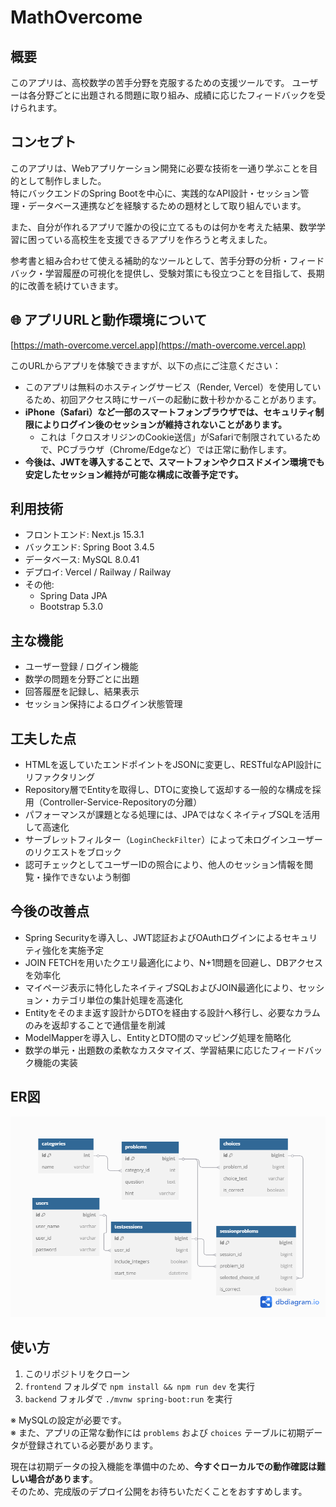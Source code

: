 # MathOvercome

## 概要
このアプリは、高校数学の苦手分野を克服するための支援ツールです。
ユーザーは各分野ごとに出題される問題に取り組み、成績に応じたフィードバックを受けられます。

## コンセプト

このアプリは、Webアプリケーション開発に必要な技術を一通り学ぶことを目的として制作しました。  
特にバックエンドのSpring Bootを中心に、実践的なAPI設計・セッション管理・データベース連携などを経験するための題材として取り組んでいます。

また、自分が作れるアプリで誰かの役に立てるものは何かを考えた結果、数学学習に困っている高校生を支援できるアプリを作ろうと考えました。

参考書と組み合わせて使える補助的なツールとして、苦手分野の分析・フィードバック・学習履歴の可視化を提供し、受験対策にも役立つことを目指して、長期的に改善を続けていきます。

## 🌐 アプリURLと動作環境について

[https://math-overcome.vercel.app](https://math-overcome.vercel.app)

このURLからアプリを体験できますが、以下の点にご注意ください：

- このアプリは無料のホスティングサービス（Render, Vercel）を使用しているため、初回アクセス時にサーバーの起動に数十秒かかることがあります。
- **iPhone（Safari）など一部のスマートフォンブラウザでは、セキュリティ制限によりログイン後のセッションが維持されないことがあります。**
  - これは「クロスオリジンのCookie送信」がSafariで制限されているためで、PCブラウザ（Chrome/Edgeなど）では正常に動作します。
- **今後は、JWTを導入することで、スマートフォンやクロスドメイン環境でも安定したセッション維持が可能な構成に改善予定です。**

## 利用技術
- フロントエンド: Next.js 15.3.1
- バックエンド: Spring Boot 3.4.5
- データベース: MySQL 8.0.41
- デプロイ: Vercel / Railway / Railway
- その他: 
   - Spring Data JPA  
   - Bootstrap 5.3.0

## 主な機能
- ユーザー登録 / ログイン機能
- 数学の問題を分野ごとに出題
- 回答履歴を記録し、結果表示
- セッション保持によるログイン状態管理

## 工夫した点
- HTMLを返していたエンドポイントをJSONに変更し、RESTfulなAPI設計にリファクタリング
- Repository層でEntityを取得し、DTOに変換して返却する一般的な構成を採用（Controller-Service-Repositoryの分離）
- パフォーマンスが課題となる処理には、JPAではなくネイティブSQLを活用して高速化
- サーブレットフィルター（`LoginCheckFilter`）によって未ログインユーザーのリクエストをブロック
- 認可チェックとしてユーザーIDの照合により、他人のセッション情報を閲覧・操作できないよう制御

## 今後の改善点
- Spring Securityを導入し、JWT認証およびOAuthログインによるセキュリティ強化を実施予定
- JOIN FETCHを用いたクエリ最適化により、N+1問題を回避し、DBアクセスを効率化
- マイページ表示に特化したネイティブSQLおよびJOIN最適化により、セッション・カテゴリ単位の集計処理を高速化
- Entityをそのまま返す設計からDTOを経由する設計へ移行し、必要なカラムのみを返却することで通信量を削減
- ModelMapperを導入し、EntityとDTO間のマッピング処理を簡略化
- 数学の単元・出題数の柔軟なカスタマイズ、学習結果に応じたフィードバック機能の実装

## ER図

![ER図](./docs/er-diagram.png)

## 使い方

1. このリポジトリをクローン  
2. `frontend` フォルダで `npm install && npm run dev` を実行  
3. `backend` フォルダで `./mvnw spring-boot:run` を実行  

※ MySQLの設定が必要です。  
※ また、アプリの正常な動作には `problems` および `choices` テーブルに初期データが登録されている必要があります。  

現在は初期データの投入機能を準備中のため、**今すぐローカルでの動作確認は難しい場合があります**。  
そのため、完成版のデプロイ公開をお待ちいただくことをおすすめします。

